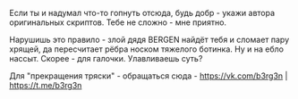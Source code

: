 Если ты и надумал что-то гопнуть отсюда, будь добр - укажи автора оригинальных скриптов.
Тебе не сложно - мне приятно.

Нарушишь это правило - злой дядя BERGEN найдёт тебя и сломает пару хрящей, да пересчитает рёбра носком тяжелого ботинка.
Ну и на ебло нассыт. Скорее - для галочки.
Улавливаешь суть?

Для "прекращения тряски" - обращаться сюда - https://vk.com/b3rg3n | https://t.me/b3rg3n